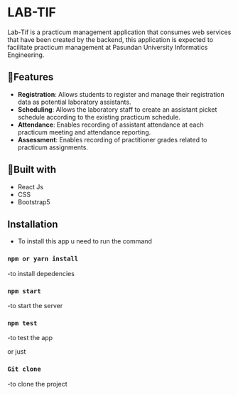 # LAB-TIF

Lab-Tif is a practicum management application that consumes web services that have been created by the backend, this application is expected to facilitate practicum management at Pasundan University Informatics Engineering.

## :pushpin:Features

- **Registration**: Allows students to register and manage their registration data as potential laboratory assistants.
- **Scheduling**: Allows the laboratory staff to create an assistant picket schedule according to the existing practicum schedule.
- **Attendance**: Enables recording of assistant attendance at each practicum meeting and attendance reporting.
- **Assessment**: Enables recording of practitioner grades related to practicum assignments.

## :pushpin:Built with

- React Js
- CSS
- Bootstrap5

## Installation

- To install this app u need to run the command

### `npm or yarn install`

-to install depedencies

### `npm start`

-to start the server

### `npm test`

-to test the app

or just

### `Git clone`
-to clone the project
